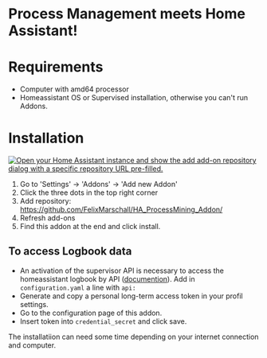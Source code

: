 # Process Management meets Home Assistant!

# Requirements

- Computer with amd64 processor
- Homeassistant OS or Supervised installation, otherwise you can't run Addons.

# Installation

[![Open your Home Assistant instance and show the add add-on repository dialog with a specific repository URL pre-filled.](https://my.home-assistant.io/badges/supervisor_add_addon_repository.svg)](https://my.home-assistant.io/redirect/supervisor_add_addon_repository/?repository_url=https%3A%2F%2Fgithub.com%2FFelixMarschall%2FHA_ProcessMining_Addon)

1. Go to 'Settings' -> 'Addons' -> 'Add new Addon'
2. Click the three dots in the top right corner
3. Add repository: https://github.com/FelixMarschall/HA_ProcessMining_Addon/
4. Refresh add-ons
5. Find this addon at the end and click install.

## To access Logbook data
- An activation of the supervisor API is necessary to access the homeassistant logbook by API ([documention](https://www.home-assistant.io/integrations/api/)).
Add in `configuration.yaml` a line with `api:` 
- Generate and copy a personal long-term access token in your profil settings.
- Go to the configuration page of this addon.
- Insert token into `credential_secret` and click save.


The installatiion can need some time depending on your internet connection and computer.

